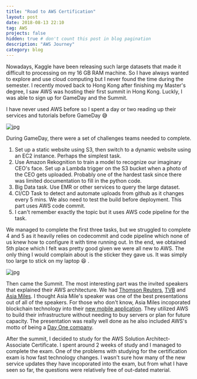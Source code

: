 ```yaml
---
title: "Road to AWS Certification"
layout: post
date: 2018-08-13 22:10
tag: AWS
projects: false
hidden: true # don't count this post in blog pagination
description: "AWS Journey"
category: blog
---
```


 
Nowadays, Kaggle have been releasing such large datasets that made it difficult to processing on my 16 GB RAM machine. So I have always 
wanted to explore and use cloud computing but I never found the time during the semester. I recently moved back to Hong Kong after finishing 
my Master's degree, I saw AWS was hosting their first summit in Hong Kong. Luckly, I was able to sign up for GameDay and the Summit. 

I have never used AWS before so I spent a day or two reading up their services and tutorials before GameDay :sweat_smile:  

![jpg](http://lawko698.github.io/assets/images/2018-08-13-photos/IMAG1055.jpg)

During GameDay, there were a set of challenges teams needed to complete. 

1. Set up a static website using S3, then switch to a dynamic website using an EC2 instance. Perhaps the simplest task.
2. Use Amazon Rekognition to train a model to recognize our imaginary CEO's face. Set up a Lambda trigger on the S3 bucket when a photo 
of the CEO gets uploaded. Probably one of the hardest task since there was limited documentation to fill in the python code. 
3. Big Data task. Use EMR or other services to query the large dataset.
4. CI/CD Task to detect and automate uploads from github as it changes every 5 mins. We also need to test the build before deployment.
This part uses AWS code commit. 
5. I can't remember exactly the topic but it uses AWS code pipeline for the task.

We managed to complete the first three tasks, but we struggled to complete 4 and 5 as it heavily relies on codecommit and code pipeline which
none of us knew how to configure it with time running out. In the end, we obtained 5th place which I felt was pretty good given we were all new to AWS. The only thing
I would complain about is the sticker they gave us. It was simply too large to stick on my laptop :laughing: .

![jpg](http://lawko698.github.io/assets/images/2018-08-13-photos/IMAG1056.jpg)

Then came the Summit. The most interesting part was the invited speakers that explained their AWS architecture. 
We had [Thomson Reuters](https://www.thomsonreuters.com/en.html), [TVB](http://tvb.com/) and [Asia Miles](https://www.asiamiles.com/).
I thought Asia Mile's speaker was one of the best presentations out of all of the speakers. For those who don't know, Asia Miles 
incoporated blockchain technology into their [new mobile application](http://fintechnews.hk/5140/blockchain/cathay-pacific-asia-miles-blockchain/).
They utilized AWS to build their infrastructure without needing to buy servers or plan for future capacity. The presentation was really well done as he
also included AWS's motto of being a [Day One company](https://blog.aboutamazon.com/company-news/2016-letter-to-shareholders).

After the summit, I decided to study for the AWS Solution Architect- Associate Certificate. I spent around 2 weeks of study and I managed to complete the exam.
One of the problems with studying for the certification exam is how fast technology changes. I wasn't sure how many of the new service updates 
they have incoporated into the exam, but from what I have seen so far, the questions were relatively free of out-dated material.
